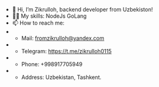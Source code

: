 - 👋 Hi, I’m Zikrulloh, backend developer from Uzbekiston!
- 🐱‍👤 My skills: NodeJs GoLang
- 📫 How to reach me:
- - Mail: fromzikrulloh@yandex.com
- - Telegram: https://t.me/zikrulloh0115
- - Phone: +998917705949
- - Address: Uzbekistan, Tashkent.
